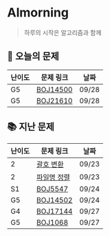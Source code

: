 # Almorning

>  하루의 시작은 알고리즘과 함께

## 📖 오늘의 문제

| 난이도 | 문제 링크                                         | 날짜  |
| ------ | ------------------------------------------------- | ----- |
| G5     | [BOJ14500](https://www.acmicpc.net/problem/14500) | 09/28 |
| G5     | [BOJ21610](https://www.acmicpc.net/problem/21610) | 09/28 |

## 📚 지난 문제

| 난이도 | 문제 링크                                                    | 날짜  |
| ------ | ------------------------------------------------------------ | ----- |
| 2      | [괄호 변환](https://programmers.co.kr/learn/courses/30/lessons/60058) | 09/23 |
| 2      | [파일명 정렬](https://programmers.co.kr/learn/courses/30/lessons/17686) | 09/23 |
| S1     | [BOJ5547](https://www.acmicpc.net/problem/5547)              | 09/24 |
| G5     | [BOJ14502](https://www.acmicpc.net/problem/14502)            | 09/24 |
| G4     | [BOJ17144](https://www.acmicpc.net/problem/17144)            | 09/27 |
| G5     | [BOJ1068](https://www.acmicpc.net/problem/1068)              | 09/27 |

